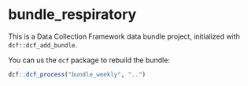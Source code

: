# bundle_respiratory

This is a Data Collection Framework data bundle project, initialized with `dcf::dcf_add_bundle`.

You can us the `dcf` package to rebuild the bundle:

```R
dcf::dcf_process("bundle_weekly", "..")
```
